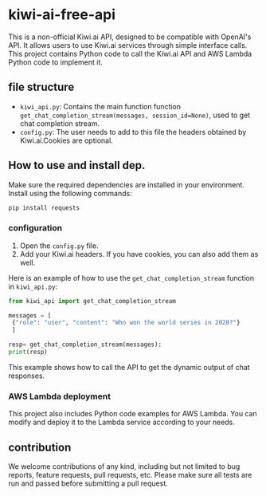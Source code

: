 # kiwi-ai-free-api

This is a non-official Kiwi.ai API, designed to be compatible with OpenAI's API. It allows users to use Kiwi.ai services through simple interface calls. This project contains Python code to call the Kiwi.ai API and AWS Lambda Python code to implement it.

## file structure

- `kiwi_api.py`: Contains the main function function `get_chat_completion_stream(messages, session_id=None)`, used to get chat completion stream.
- `config.py`: The user needs to add to this file the headers obtained by Kiwi.ai.Cookies are optional.

## How to use and install dep.

Make sure the required dependencies are installed in your environment. Install using the following commands:

```bash
pip install requests
```

### configuration

1. Open the `config.py` file.
2. Add your Kiwi.ai headers. If you have cookies, you can also add them as well.


Here is an example of how to use the `get_chat_completion_stream` function in `kiwi_api.py`:

```python
from kiwi_api import get_chat_completion_stream

messages = [
 {"role": "user", "content": "Who won the world series in 2020?"}
 ]

resp= get_chat_completion_stream(messages):
print(resp)

```
This example shows how to call the API to get the dynamic output of chat responses.

### AWS Lambda deployment

This project also includes Python code examples for AWS Lambda. You can modify and deploy it to the Lambda service according to your needs.

## contribution

We welcome contributions of any kind, including but not limited to bug reports, feature requests, pull requests, etc. Please make sure all tests are run and passed before submitting a pull request.
